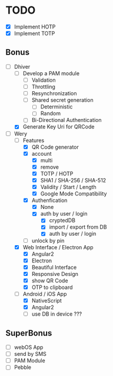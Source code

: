 # TODO

- [x] Implement HOTP
- [x] Implement TOTP

## Bonus

- [ ] Dhiver
	- [ ] Develop a PAM module
		- [ ] Validation
		- [ ] Throttling
		- [ ] Resynchronization
		- [ ] Shared secret generation
			- [ ] Deterministic
			- [ ] Random
		- [ ] Bi-Directional Authentication
	- [x] Generate Key Uri for QRCode
- [ ] Wery
	- [ ] Features
		- [x] QR Code generator
		- [x] account
			- [x] multi
			- [x] remove
			- [x] TOTP / HOTP
			- [x] SHA1 / SHA-256 / SHA-512
			- [x] Validity / Start / Length
			- [x] Google Mode Compatibility
		- [x] Authenfication
			- [x] None
			- [x] auth by user / login
				- [x] cryptedDB
				- [x] import / export from DB
				- [x] auth by user / login
		- [ ] unlock by pin
	- [x] Web Interface / Electron App
		- [x] Angular2
		- [x] Electron
		- [x] Beautiful Interface
		- [x] Responsive Design
		- [x] show QR Code
		- [x] OTP to clipboard
	- [ ] Android / iOS App
		- [x] NativeScript
		- [x] Angular2
		- [ ] use DB in device ???

## SuperBonus
- [ ] webOS App
- [ ] send by SMS
- [ ] PAM Module
- [ ] Pebble
